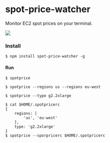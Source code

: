 # spot-price-watcher

Monitor EC2 spot prices on your terminal.

![](https://cloud.githubusercontent.com/assets/80381/16308976/0d098802-39a2-11e6-836a-6a01975187af.png)


### Install ###

```
$ npm install spot-price-watcher -g
```

#### Run ####

```
$ spotprice
```

```
$ spotprice --regions us --regions eu-west
```

```
$ spotprice --type g2.2xlarge
```

```
$ cat $HOME/.spotpricerc
{
    regions: [
        'us', 'eu-west'
    ],
    type: 'g2.2xlarge'
}
$ spotprice --sporpricerc $HOME/.spotpricerc
```
